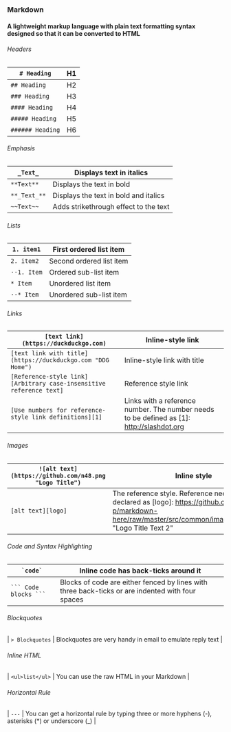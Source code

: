 ### Markdown

#### A lightweight markup language with plain text formatting syntax designed so that it can be converted to HTML

###### Headers

| `# Heading`      | H1  |
| ---------------- | --- |
| `## Heading`     | H2  |
| `### Heading`    | H3  |
| `#### Heading`   | H4  |
| `##### Heading`  | H5  |
| `###### Heading` | H6  |

###### Emphasis

| `_Text_`     | Displays text in italics              |
| ------------ | ------------------------------------- |
| `**Text**`   | Displays the text in bold             |
| `**_Text_**` | Displays the text in bold and italics |
| `~~Text~~`   | Adds strikethrough effect to the text |

###### Lists

| `1. item1`  | First ordered list item  |
| ----------- | ------------------------ |
| `2. item2`  | Second ordered list item |
| `⋅⋅1. Item` | Ordered sub-list item    |
| `* Item`    | Unordered list item      |
| `⋅⋅* Item`  | Unordered sub-list item  |

###### Links

| `[text link](https://duckduckgo.com)`                               | Inline-style link                                                                         |
| ------------------------------------------------------------------- | ----------------------------------------------------------------------------------------- |
| `[text link with title](https://duckduckgo.com "DDG Home")`         | Inline-style link with title                                                              |
| `[Reference-style link][Arbitrary case-insensitive reference text]` | Reference style link                                                                      |
| `[Use numbers for reference-style link definitions][1]`             | Links with a reference number. The number needs to be defined as [1]: http://slashdot.org |

###### Images

| `![alt text](https://github.com/n48.png "Logo Title")` | Inline style                                                                                                                                                      |
| ------------------------------------------------------ | ----------------------------------------------------------------------------------------------------------------------------------------------------------------- |
| `[alt text][logo]`                                     | The reference style. Reference need to be declared as [logo]: https://github.com/adam-p/markdown-here/raw/master/src/common/images/icon48.png "Logo Title Text 2" |

###### Code and Syntax Highlighting

| `` `code` ``            | Inline code has back-ticks around it                                                             |
| ----------------------- | ------------------------------------------------------------------------------------------------ |
| ` ``` Code blocks ``` ` | Blocks of code are either fenced by lines with three back-ticks or are indented with four spaces |

###### Blockquotes

| `> Blockquotes` | Blockquotes are very handy in email to emulate reply text |

###### Inline HTML

| `<ul>list</ul>` | You can use the raw HTML in your Markdown |

###### Horizontal Rule

| `---` | You can get a horizontal rule by typing three or more hyphens (-), asterisks (*) or underscore (_) |
